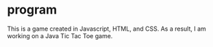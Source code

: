 # program
This is a game created in Javascript, HTML, and CSS. As a result, I am working on a Java Tic Tac Toe game.
